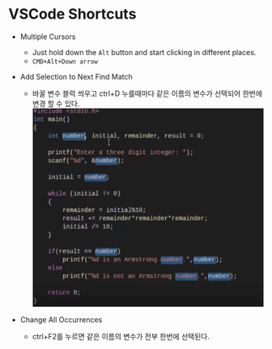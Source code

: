 # VSCode Shortcuts

- Multiple Cursors
  - Just hold down the `Alt` button and start clicking in different places.
  - `CMD+Alt+Down arrow` 
 
- Add Selection to Next Find Match
  - 바꿀 변수 블럭 씌우고 ctrl+D 누를때마다 같은 이름의 변수가 선택되어 한번에 변경 할 수 있다.
  ![image](./img/vscode-selection.png)

- Change All Occurrences
  - ctrl+F2를 누르면 같은 이름의 변수가 전부 한번에 선택된다.
